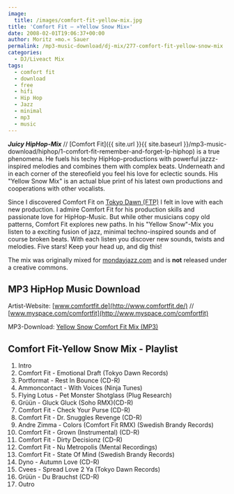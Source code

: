 ```yaml
---
image:
  title: /images/comfort-fit-yellow-mix.jpg
title: 'Comfort Fit – »Yellow Snow Mix«'
date: 2008-02-01T19:06:37+00:00
author: Moritz »mo.« Sauer
permalink: /mp3-music-download/dj-mix/277-comfort-fit-yellow-snow-mix
categories:
  - DJ/Liveact Mix
tags:
  - comfort fit
  - download
  - free
  - hifi
  - Hip Hop
  - Jazz
  - minimal
  - mp3
  - music
---
```

***Juicy HipHop-Mix*** // [Comfort Fit]({{ site.url }}{{ site.baseurl }}/mp3-music-download/hiphop/1-comfort-fit-remember-and-forget-lp-hiphop) is a true phenomena. He fuels his techy HipHop-productions with powerful jazzz-inspired melodies and combines them with complex beats. Underneath and in each corner of the stereofield you feel his love for eclectic sounds. His "Yellow Snow Mix" is an actual blue print of his latest own productions and cooperations with other vocalists.<!--more-->

<!--adsense-->

Since I discovered Comfort Fit on [Tokyo Dawn (FTP)](http://de.scene.org/pub/music/groups/tokyodawn/) I felt in love with each new production. I admire Comfort Fit for his production skills and passionate love for HipHop-Music. But while other musicians copy old patterns, Comfort Fit explores new paths. In his "Yellow Snow"-Mix you listen to a exciting fusion of jazz, minimal techno-inspired sounds and of course broken beats. With each listen you discover new sounds, twists and melodies. Five stars! Keep your head up, and dig this!

The mix was originally mixed for [mondayjazz.com](http://mondayjazz.com/) and is **not** released under a creative commons.

## MP3 HipHop Music Download

Artist-Website: [www.comfortfit.de](http://www.comfortfit.de/) // [www.myspace.com/comfortfit](http://www.myspace.com/comfortfit)
  
MP3-Download: [Yellow Snow Comfort Fit Mix (MP3)](http://mondayjazz.com/mixes/mj032_yellow_snow_by_comfort_fit.mp3)

## Comfort Fit-Yellow Snow Mix - Playlist

  1. Intro
  2. Comfort Fit - Emotional Draft (Tokyo Dawn Records)
  3. Portformat - Rest In Bounce (CD-R)
  4. Ammoncontact - With Voices (Ninja Tunes)
  5. Flying Lotus - Pet Monster Shotglass (Plug Research)
  6. Grüün - Gluck Gluck (Soho RMX)(CD-R)
  7. Comfort Fit - Check Your Purse (CD-R)
  8. Comfort Fit - Dr. Snuggles Revenge (CD-R)
  9. Andre Zimma - Colors (Comfort Fit RMX) (Swedish Brandy Records)
 10. Comfort Fit - Grown (Instrumental) (CD-R)
 11. Comfort Fit - Dirty Decisionz (CD-R)
 12. Comfort Fit - Nu Metropolis (Mental Recordings)
 13. Comfort Fit - State Of Mind (Swedish Brandy Records)
 14. Dyno - Autumn Love (CD-R)
 15. Cvees - Spread Love 2 Ya (Tokyo Dawn Records)
 16. Grüün - Du Brauchst (CD-R)
 17. Outro